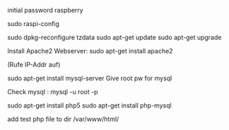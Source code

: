 initial password raspberry

sudo raspi-config

sudo dpkg-reconfigure tzdata
sudo apt-get update
sudo apt-get upgrade



Install Apache2 Webserver:
sudo apt-get install apache2

(Rufe IP-Addr auf)

sudo apt-get install mysql-server
Give root pw for mysql

Check mysql : mysql -u root -p


sudo apt-get install php5
sudo apt-get install php-mysql

add test php file to dir /var/www/html/

